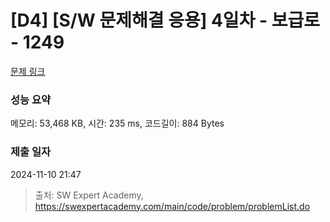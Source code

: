 # [D4] [S/W 문제해결 응용] 4일차 - 보급로 - 1249 

[문제 링크](https://swexpertacademy.com/main/code/problem/problemDetail.do?contestProbId=AV15QRX6APsCFAYD) 

### 성능 요약

메모리: 53,468 KB, 시간: 235 ms, 코드길이: 884 Bytes

### 제출 일자

2024-11-10 21:47



> 출처: SW Expert Academy, https://swexpertacademy.com/main/code/problem/problemList.do